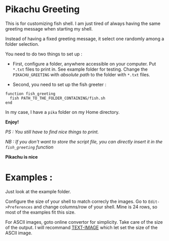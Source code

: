 # Pikachu Greeting

This is for customizing fish shell. I am just tired of always having the same greeting message when starting my shell.

Instead of having a fixed greeting message, it select one randomly among a folder selection.

You need to do two things to set up :

- First, configure a folder, anywhere accessible on your computer. Put `*.txt` files to print in. See example folder for testing. Change the `PIKACHU_GREETING` with *absolute path* to the folder with `*.txt` files.

- Second, you need to set up the fish greeter :

```fish
function fish_greeting
  fish PATH_TO_THE_FOLDER_CONTAINING/fish.sh
end
```

In my case, I have a `pika` folder on my Home directory.

**Enjoy!**


*PS : You still have to find nice things to print.*

*NB : If you don't want to store the script file, you can directly insert it in the `fish_greeting` function*

**Pikachu is nice**

# Examples :

Just look at the example folder.

Configure the size of your shell to match correcly the images.
Go to `Edit->Preferences` and change columns/row of your shell.
Mine is 24 rows, so most of the examples fit this size.

For ASCII images, goto online convertor for simplicity. Take care of the size of the output. I will recommand [TEXT-IMAGE](http://www.text-image.com/convert/ascii.html) which let set the size of the ASCII image.
